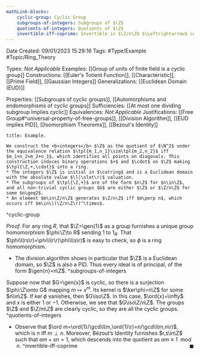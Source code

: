 ```yaml
---
mathLink-blocks:
    cyclic-group: Cyclic Group
    subgroups-of-integers: Subgroups of $\Z$
    quotients-of-integers: Quotients of $\Z$
    invertible-iff-coprime: Invertible in $\Z/n\Z$ $\Leftrightarrow$ coprime
---
```


<div class="topSpace"></div>

Date Created: 09/01/2023 15:29:16
Tags: #Type/Example #Topic/Ring_Theory

Types: <i>Not Applicable</i>
Examples: [[Group of units of finite field is a cyclic group]]
Constructions: [[Euler's Totient Function]], [[Characteristic]], [[Prime Field]], [[Gaussian Integers]]
Generalizations: [[Euclidean Domain (EUD)]]

Properties: [[Subgroups of cyclic groups]], [[Automorphisms and endomorphisms of cyclic groups]]
Sufficiencies: [[At most one dividing subgroup implies cyclic]]
Equivalences: <i>Not Applicable</i>
Justifications: [[Free Group#^universal-property-of-free-groups]], [[Division Algorithm]], [[EUD implies PID]], [[Isomorphism Theorems]], [[Bezout's Identity]]

``` ad-Example
title: Example.

We construct the <b>integers</b> $\Z$ as the quotient of $\N^2$ under the equivalence relation $\tpl{m_1,n_1}\sim\tpl{m_2,n_2}$ iff $m_1+n_2=m_2+n_1$, which identifies all points on diagonals. This construction induces binary operations $+$ and $\cdot$ on $\Z$ making $\tpl{\Z,+,\cdot}$ into a ring.
* The integers $\Z$ is initial in $\catring$ and is a Euclidean domain with the absolute value $\l|\slot\r|$ valuation.
* The subgroups of $\tpl{\Z,+}$ are of the form $n\Z$ for $n\in\Z$, and all non-trivial cyclic groups $G$ are either $\Z$ or $\Z/n\Z$ for some $n\geq2$.
* An element $m\in\Z/n\Z$ generates $\Z/n\Z$ iff $m\perp n$, which occurs iff $m\in\l(\Z/n\Z\r)^\times$.

```
^cyclic-group

<i>Proof.</i> For any ring $R$, that $\Z=\gen{1}$ as a group furnishes a unique group homomorphism $\phi:\Z\to R$ sending $1$ to $1_R$. That $\phi\l(rs\r)=\phi\l(r\r)\phi\l(s\r)$ is easy to check, so $\phi$ is a ring homomorphism.
* The division algorithm shows in particular that $\Z$ is a Euclidean domain, so $\Z$ is also a PID. Thus every ideal is of principal, of the form $\gen{n}=n\Z$.
^subgroups-of-integers

Suppose now that $G=\gen{x}$ is cyclic, so there is a surjection $\phi:\Z\onto G$ mapping $m\mapsto x^m$. Its kernel is $\ker\phi=n\Z$ for some $n\in\Z$. If $\ker\phi$ vanishes, then $G\iso\Z$. In this case, $\ord{x}=\infty$ and $x$ is either $1$ or $-1$. Otherwise, we see that $G\iso\Z/n\Z$. The groups $\Z$ and $\Z/m\Z$ are clearly cyclic, so they are all the cyclic groups.
^quotients-of-integers
* Observe that $\ord m=\ord{1}/\gcd\l(m,\ord{1}\r)=n/\gcd\l(m,n\r)$, which is $n$ iff $m\perp n$. Moreover, Bézout’s Identity furnishes $r,s\in\Z$ such that $am+sn=1$, which descends into the quotient as $am\equiv1\mod{n}$.<span style="float:right;">$\blacksquare$</span>
^invertible-iff-coprime
